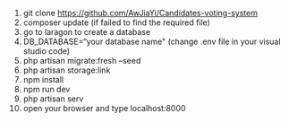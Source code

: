 1.	 git clone https://github.com/AwJiaYi/Candidates-voting-system
2.	composer update (if failed to find the required file)
3.	go to laragon to create a database
4.	DB_DATABASE=“your database name" (change .env file in your visual studio code)
5.	php artisan migrate:fresh –seed
6.	php artisan storage:link  
7.	npm install
8.	npm run dev
9.	php artisan serv
10.	open your browser and type localhost:8000

